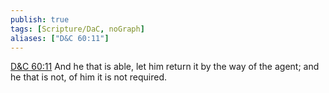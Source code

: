 ```yaml
---
publish: true
tags: [Scripture/DaC, noGraph]
aliases: ["D&C 60:11"]
---
```

[D&C 60:11](https://churchofjesuschrist.org/study/scriptures/dc-testament/dc/60?lang=eng&id=p11#p11) And he that is able, let him return it by the way of the agent; and he that is not, of him it is not required.
